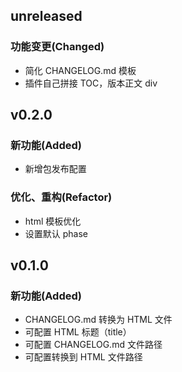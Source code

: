 
<!-- ## unreleased / vX.Y.Z    -->
<!-- ### 新功能(Added)           -->
<!-- ### 缺陷修复(Fixed)          -->
<!-- ### 功能变更(Changed)        -->
<!-- ### 优化、重构(Refactor)      -->
<!-- ### 即将废弃功能(Deprecated)  -->
<!-- ### 已废弃功能(Removed)      -->
<!-- ### 安全问题修复(Security)    -->

## unreleased
### 功能变更(Changed)
- 简化 CHANGELOG.md 模板
- 插件自己拼接 TOC，版本正文 div

## v0.2.0
### 新功能(Added)
- 新增包发布配置
### 优化、重构(Refactor)
- html 模板优化
- 设置默认 phase


## v0.1.0
### 新功能(Added)
- CHANGELOG.md 转换为 HTML 文件
- 可配置 HTML 标题（title）
- 可配置 CHANGELOG.md 文件路径
- 可配置转换到 HTML 文件路径
